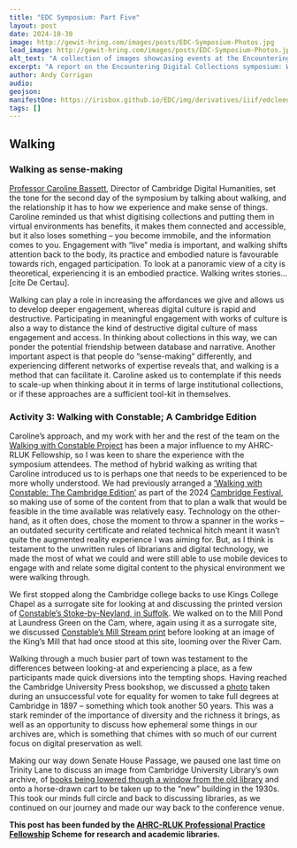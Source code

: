 ```yaml
---
title: "EDC Symposium: Part Five"
layout: post
date: 2024-10-30
image: http://gewit-hring.com/images/posts/EDC-Symposium-Photos.jpg
lead_image: http://gewit-hring.com/images/posts/EDC-Symposium-Photos.jpg
alt_text: "A collection of images showcasing events at the Encountering Digital Collections symposium"
excerpt: "A report on the Encountering Digital Collections symposium: Walking. (Part Five of ???)"
author: Andy Corrigan
audio:
geojson: 
manifestOne: https://irisbox.github.io/EDC/img/derivatives/iiif/edcleeds/manifest.json
tags: []
---
```

## Walking 

### Walking as sense-making
[Professor Caroline Bassett](https://www.cdh.cam.ac.uk/about/people/caroline-bassett/), Director of Cambridge Digital Humanities, set the tone for the second day of the symposium by talking about walking, and the relationship it has to how we experience and make sense of things. Caroline reminded us that whist digitising collections and putting them in virtual environments has benefits, it makes them connected and accessible, but it also loses something – you become immobile, and the information comes to you. Engagement with “live” media is important, and walking shifts attention back to the body, its practice and embodied nature is favourable towards rich, engaged participation. To look at a panoramic view of a city is theoretical, experiencing it is an embodied practice. Walking writes stories… [cite De Certau]. 

Walking can play a role in increasing the affordances we give and allows us to develop deeper engagement, whereas digital culture is rapid and destructive. Participating in meaningful engagement with works of culture is also a way to distance the kind of destructive digital culture of mass engagement and access. In thinking about collections in this way, we can ponder the potential friendship between database and narrative. Another important aspect is that people do “sense-making” differently, and experiencing different networks of expertise reveals that, and walking is a method that can facilitate it. Caroline asked us to contemplate if this needs to scale-up when thinking about it in terms of large institutional collections, or if these approaches are a sufficient tool-kit in themselves.

### Activity 3: Walking with Constable; A Cambridge Edition

Caroline’s approach, and my work with her and the rest of the team on the [Walking with Constable Project]( https://walking-the-landscape.fitzmuseum.cam.ac.uk/) has been a major influence to my AHRC-RLUK Fellowship, so I was keen to share the experience with the symposium attendees. The method of hybrid walking as writing that Caroline introduced us to is perhaps one that needs to be experienced to be more wholly understood. We had previously arranged a  [‘Walking with Constable: The Cambridge Edition’]( https://walking-the-landscape.fitzmuseum.cam.ac.uk/walks/Walk-M/) as part of the 2024 [Cambridge Festival](https://www.cdh.cam.ac.uk/events/37457), so making use of some of the content from that to plan a walk that would be feasible in the time available was relatively easy. Technology on the other-hand, as it often does, chose the moment to throw a spanner in the works – an outdated security certificate and related technical hitch meant it wasn’t quite the augmented reality experience I was aiming for. But, as I think is testament to the unwritten rules of librarians and digital technology, we made the most of what we could and were still able to use mobile devices to engage with and relate some digital content to the physical environment we were walking through. 

We first stopped along the Cambridge college backs to use Kings College Chapel as a surrogate site for looking at and discussing the printed version of [Constable’s Stoke-by-Neyland, in Suffolk]( https://cudl.lib.cam.ac.uk/view/PR-FITZWILLIAM-P-00158-01955/1). We walked on to the Mill Pond at Laundress Green on the Cam, where, again using it as a surrogate site, we discussed [Constable’s Mill Stream print]( https://cudl.lib.cam.ac.uk/view/PR-FITZWILLIAM-P-00156-01955/1) before looking at an image of the King’s Mill that had once stood at this site, looming over the River Cam.

Walking through a much busier part of town was testament to the differences between looking-at and experiencing a place, as a few participants made quick diversions into the tempting shops. Having reached the Cambridge University Press bookshop, we discussed a [photo]( https://cudl.lib.cam.ac.uk/view/PH-UA-PHOT-00174-00004/1) taken during an unsuccessful vote for equality for women to take full degrees at Cambridge in 1897 – something which took another 50 years. This was a stark reminder of the importance of diversity and the richness it brings, as well as an opportunity to discuss how ephemeral some things in our archives are, which is something that chimes with so much of our current focus on digital preservation as well. 

Making our way down Senate House Passage, we paused one last time on Trinity Lane to discuss an image from Cambridge University Library’s own archive, of [books being lowered though a window from the old library](https://cudl.lib.cam.ac.uk/view/PH-CAM-B-00934-00011/27) and onto a horse-drawn cart to be taken up to the “new” building in the 1930s. This took our minds full circle and back to discussing libraries, as we continued on our journey and made our way back to the conference venue. 

**This post has been funded by the [AHRC-RLUK Professional Practice Fellowship](https://www.rluk.ac.uk/ppfs-fellows-2/) Scheme for research and academic libraries.**  
